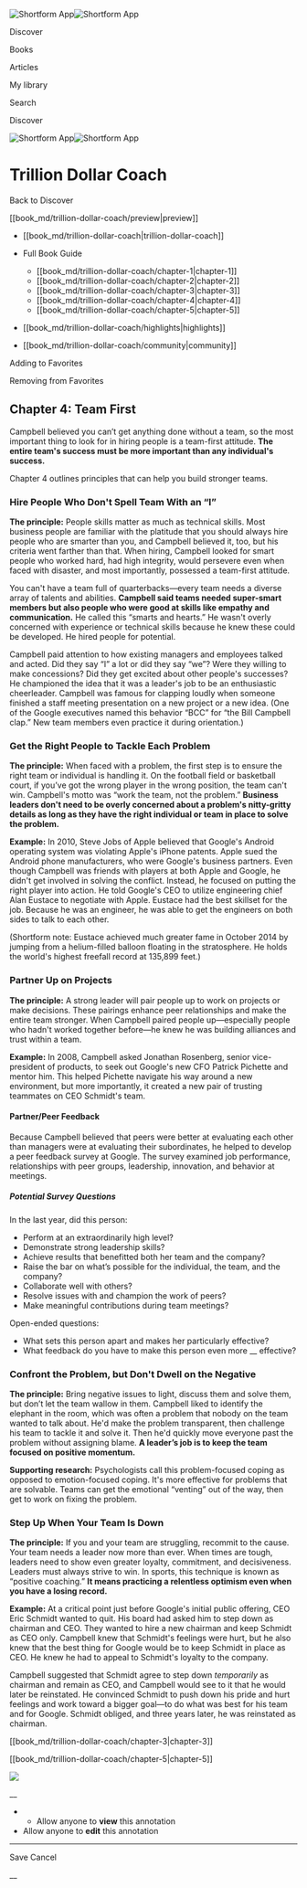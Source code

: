 ![Shortform App](/img/logo.36a2399e.svg)![Shortform App](/img/logo-dark.70c1b072.svg)

Discover

Books

Articles

My library

Search

Discover

![Shortform App](/img/logo.36a2399e.svg)![Shortform App](/img/logo-dark.70c1b072.svg)

# Trillion Dollar Coach

Back to Discover

[[book_md/trillion-dollar-coach/preview|preview]]

  * [[book_md/trillion-dollar-coach|trillion-dollar-coach]]
  * Full Book Guide

    * [[book_md/trillion-dollar-coach/chapter-1|chapter-1]]
    * [[book_md/trillion-dollar-coach/chapter-2|chapter-2]]
    * [[book_md/trillion-dollar-coach/chapter-3|chapter-3]]
    * [[book_md/trillion-dollar-coach/chapter-4|chapter-4]]
    * [[book_md/trillion-dollar-coach/chapter-5|chapter-5]]
  * [[book_md/trillion-dollar-coach/highlights|highlights]]
  * [[book_md/trillion-dollar-coach/community|community]]



Adding to Favorites 

Removing from Favorites 

## Chapter 4: Team First

Campbell believed you can’t get anything done without a team, so the most important thing to look for in hiring people is a team-first attitude. **The entire team's success must be more important than any individual's success.**

Chapter 4 outlines principles that can help you build stronger teams.

### Hire People Who Don't Spell Team With an “I”

**The principle:** People skills matter as much as technical skills. Most business people are familiar with the platitude that you should always hire people who are smarter than you, and Campbell believed it, too, but his criteria went farther than that. When hiring, Campbell looked for smart people who worked hard, had high integrity, would persevere even when faced with disaster, and most importantly, possessed a team-first attitude.

You can't have a team full of quarterbacks—every team needs a diverse array of talents and abilities. **Campbell said teams needed super-smart members but also people who were good at skills like empathy and communication.** He called this “smarts and hearts.” He wasn't overly concerned with experience or technical skills because he knew these could be developed. He hired people for potential.

Campbell paid attention to how existing managers and employees talked and acted. Did they say “I” a lot or did they say “we”? Were they willing to make concessions? Did they get excited about other people's successes? He championed the idea that it was a leader's job to be an enthusiastic cheerleader. Campbell was famous for clapping loudly when someone finished a staff meeting presentation on a new project or a new idea. (One of the Google executives named this behavior “BCC” for “the Bill Campbell clap.” New team members even practice it during orientation.)

### Get the Right People to Tackle Each Problem

**The principle:** When faced with a problem, the first step is to ensure the right team or individual is handling it. On the football field or basketball court, if you’ve got the wrong player in the wrong position, the team can't win. Campbell's motto was “work the team, not the problem.” **Business leaders don't need to be overly concerned about a problem's nitty-gritty details as long as they have the right individual or team in place to solve the problem.**

**Example:** In 2010, Steve Jobs of Apple believed that Google's Android operating system was violating Apple's iPhone patents. Apple sued the Android phone manufacturers, who were Google's business partners. Even though Campbell was friends with players at both Apple and Google, he didn't get involved in solving the conflict. Instead, he focused on putting the right player into action. He told Google's CEO to utilize engineering chief Alan Eustace to negotiate with Apple. Eustace had the best skillset for the job. Because he was an engineer, he was able to get the engineers on both sides to talk to each other.

(Shortform note: Eustace achieved much greater fame in October 2014 by jumping from a helium-filled balloon floating in the stratosphere. He holds the world's highest freefall record at 135,899 feet.)

### Partner Up on Projects

**The principle:** A strong leader will pair people up to work on projects or make decisions. These pairings enhance peer relationships and make the entire team stronger. When Campbell paired people up—especially people who hadn't worked together before—he knew he was building alliances and trust within a team.

**Example:** In 2008, Campbell asked Jonathan Rosenberg, senior vice-president of products, to seek out Google's new CFO Patrick Pichette and mentor him. This helped Pichette navigate his way around a new environment, but more importantly, it created a new pair of trusting teammates on CEO Schmidt's team.

#### Partner/Peer Feedback

Because Campbell believed that peers were better at evaluating each other than managers were at evaluating their subordinates, he helped to develop a peer feedback survey at Google. The survey examined job performance, relationships with peer groups, leadership, innovation, and behavior at meetings.

##### Potential Survey Questions

In the last year, did this person:

  * Perform at an extraordinarily high level?
  * Demonstrate strong leadership skills?
  * Achieve results that benefitted both her team and the company?
  * Raise the bar on what’s possible for the individual, the team, and the company?
  * Collaborate well with others?
  * Resolve issues with and champion the work of peers?
  * Make meaningful contributions during team meetings?



Open-ended questions:

  * What sets this person apart and makes her particularly effective?
  * What feedback do you have to make this person even more __ effective?



### Confront the Problem, but Don't Dwell on the Negative

**The principle:** Bring negative issues to light, discuss them and solve them, but don’t let the team wallow in them. Campbell liked to identify the elephant in the room, which was often a problem that nobody on the team wanted to talk about. He'd make the problem transparent, then challenge his team to tackle it and solve it. Then he'd quickly move everyone past the problem without assigning blame. **A leader’s job is to keep the team focused on positive momentum.**

**Supporting research:** Psychologists call this problem-focused coping as opposed to emotion-focused coping. It's more effective for problems that are solvable. Teams can get the emotional “venting” out of the way, then get to work on fixing the problem.

### Step Up When Your Team Is Down

**The principle:** If you and your team are struggling, recommit to the cause. Your team needs a leader now more than ever. When times are tough, leaders need to show even greater loyalty, commitment, and decisiveness. Leaders must always strive to win. In sports, this technique is known as “positive coaching.” **It means practicing a relentless optimism even when you have a losing record.**

**Example:** At a critical point just before Google's initial public offering, CEO Eric Schmidt wanted to quit. His board had asked him to step down as chairman and CEO. They wanted to hire a new chairman and keep Schmidt as CEO only. Campbell knew that Schmidt's feelings were hurt, but he also knew that the best thing for Google would be to keep Schmidt in place as CEO. He knew he had to appeal to Schmidt's loyalty to the company.

Campbell suggested that Schmidt agree to step down _temporarily_ as chairman and remain as CEO, and Campbell would see to it that he would later be reinstated. He convinced Schmidt to push down his pride and hurt feelings and work toward a bigger goal—to do what was best for his team and for Google. Schmidt obliged, and three years later, he was reinstated as chairman.

[[book_md/trillion-dollar-coach/chapter-3|chapter-3]]

[[book_md/trillion-dollar-coach/chapter-5|chapter-5]]

![](https://bat.bing.com/action/0?ti=56018282&Ver=2&mid=1a15772c-1ed8-4751-9aef-387857e55ef0&sid=72e6e650642c11eeb2dd2161d176fe8d&vid=72e70890642c11eeb72d79fe7b6df2c6&vids=0&msclkid=N&pi=0&lg=en-US&sw=800&sh=600&sc=24&nwd=1&tl=Shortform%20%7C%20Book&p=https%3A%2F%2Fwww.shortform.com%2Fapp%2Fbook%2Ftrillion-dollar-coach%2Fchapter-4&r=&lt=1264&evt=pageLoad&sv=1&rn=784004)

__

  *   * Allow anyone to **view** this annotation
  * Allow anyone to **edit** this annotation



* * *

Save Cancel

__



